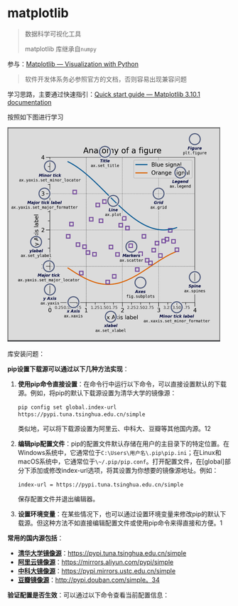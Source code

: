 # matplotlib

> 数据科学可视化工具
>
> matplotlib 库继承自`numpy`



参与：[Matplotlib — Visualization with Python](https://matplotlib.org/)

> 软件开发体系务必参照官方的文档，否则容易出现兼容问题

学习思路，主要通过快速指引：[Quick start guide — Matplotlib 3.10.1 documentation](https://matplotlib.org/stable/users/explain/quick_start.html)



按照如下图进行学习

<img src="./assets/image-20250305194810907.png" alt="image-20250305194810907" style="zoom:50%;" />



库安装问题：

‌**pip设置下载源可以通过以下几种方法实现**‌：

1. ‌**使用pip命令直接设置**‌：在命令行中运行以下命令，可以直接设置默认的下载源。例如，将pip的默认下载源设置为清华大学的镜像源：

   ```
   pip config set global.index-url https://pypi.tuna.tsinghua.edu.cn/simple
   ```
   
   类似地，可以将下载源设置为阿里云、中科大、豆瓣等其他国内源。‌12
   
2. ‌**编辑pip配置文件**‌：pip的配置文件默认存储在用户的主目录下的特定位置。在Windows系统中，它通常位于`C:\Users\用户名\.pip\pip.ini`；在Linux和macOS系统中，它通常位于`\~/.pip/pip.conf`。打开配置文件，在[global]部分下添加或修改index-url选项，将其设置为你想要的镜像源地址。例如：

   ```
   index-url = https://pypi.tuna.tsinghua.edu.cn/simple
   ```
   
   保存配置文件并退出编辑器。
   
3. ‌**设置环境变量**‌：在某些情况下，也可以通过设置环境变量来修改pip的默认下载源。但这种方法不如直接编辑配置文件或使用pip命令来得直接和方便。‌1

‌**常用的国内源包括**‌：

- ‌**[清华大学镜像源](https://www.baidu.com/s?word=清华大学镜像源&sa=re_dqa_generate)**‌：https://pypi.tuna.tsinghua.edu.cn/simple
- ‌**[阿里云镜像源](https://www.baidu.com/s?word=阿里云镜像源&sa=re_dqa_generate)**‌：https://mirrors.aliyun.com/pypi/simple
- ‌**[中科大镜像源](https://www.baidu.com/s?word=中科大镜像源&sa=re_dqa_generate)**‌：https://pypi.mirrors.ustc.edu.cn/simple
- ‌**[豆瓣镜像源](https://www.baidu.com/s?word=豆瓣镜像源&sa=re_dqa_generate)**‌：http://pypi.douban.com/simple。‌34

‌**验证配置是否生效**‌：可以通过以下命令查看当前配置信息：
